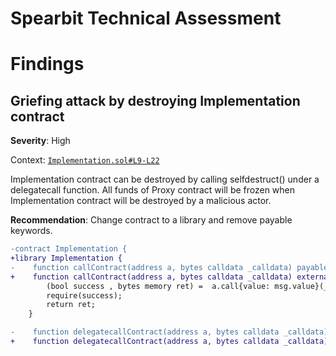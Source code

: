 # Spearbit Technical Assessment

# Findings 

## Griefing attack by destroying Implementation contract

**Severity**: High

Context: [`Implementation.sol#L9-L22`](https://github.com/spearbit-audits/writing-exercise/blob/de45a4c5b654710812e9fa29dde6e12526fe4786/contracts/Implementation.sol#L9-L22)

Implementation contract can be destroyed by calling selfdestruct() under a delegatecall function. All funds of Proxy contract will be frozen when Implementation contract will be destroyed by a malicious actor.

**Recommendation**: Change contract to a library and remove payable keywords.

```diff
-contract Implementation {
+library Implementation {
-    function callContract(address a, bytes calldata _calldata) payable external returns (bytes memory) {
+    function callContract(address a, bytes calldata _calldata) external returns (bytes memory) {
        (bool success , bytes memory ret) =  a.call{value: msg.value}(_calldata);
        require(success);
        return ret;
    }

-    function delegatecallContract(address a, bytes calldata _calldata) payable external returns (bytes memory) {
+    function delegatecallContract(address a, bytes calldata _calldata) external returns (bytes memory) {
```
